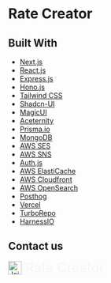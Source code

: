 # Rate Creator

## Built With

- [Next.js](https://nextjs.org/?ref=ratecreator.com)
- [React.js](https://reactjs.org/?ref=ratecreator.com)
- [Express.js](https://expressjs.com/?ref=ratecreator.com)
- [Hono.js](https://hono.dev/?ref=ratecreator.com)
- [Tailwind CSS](https://tailwindcss.com/?ref=ratecreator.com)
- [Shadcn-UI](https://ui.shadcn.com/?ref=ratecreator.com)
- [MagicUI](https://magicui.design/?ref=ratecreator.com)
- [Aceternity](https://ui.aceternity.com/?ref=ratecreator.com)
- [Prisma.io](https://prisma.io/?ref=ratecreator.com)
- [MongoDB](https://www.mongodb.com/?ref=ratecreator.com)
- [AWS SES](https://aws.amazon.com/?ref=ratecreator.com)
- [AWS SNS](https://aws.amazon.com/?ref=ratecreator.com)
- [Auth.js](https://authjs.dev/?ref=ratecreator.com)
- [AWS ElastiCache](https://aws.amazon.com/?ref=ratecreator.com)
- [AWS Cloudfront](https://aws.amazon.com/?ref=ratecreator.com)
- [AWS OpenSearch](https://aws.amazon.com/?ref=ratecreator.com)
- [Posthog](https://posthog.com/?ref=ratecreator.com)
- [Vercel](https://vercel.com/?ref=ratecreator.com)
- [TurboRepo](https://turbo.build//?ref=ratecreator.com)
- [HarnessIO](https://harness.io/?ref=ratecreator.com)

## Contact us

<a href="https://ratecreator.com/contact" style="text-decoration: none; display: flex; align-items: center;">
  <img src="https://www.orbizza.com/logos/ratecreator-logo.svg" style="width: 27px; height: 27px;" width="27" height="27" alt="Join the waitlist ratecreator.com">
  <span style="text-decoration: none; color:#F5F5F5;  font-size: 27px; line-height: 27px; margin-left: 8px;">Rate Creator</span>
</a>
